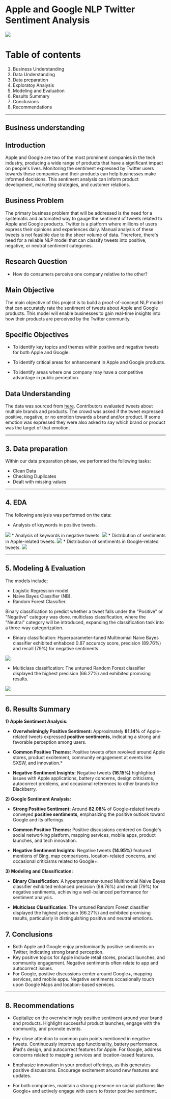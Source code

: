 # Apple and Google NLP Twitter Sentiment Analysis
<img src="image\senti.jpg"/>

# Table of contents
1. Business Understanding
2. Data Understanding
3. Data preparation
4. Exploratoy Analysis
5. Modeling and Evaluation
6. Results Summary
7. Conclusions
8. Recommendations

-----
## Business understanding
## Introduction
Apple and Google are two of the most prominent companies in the tech industry, producing a wide range of products that have a significant impact on people's lives. Monitoring the sentiment expressed by Twitter users towards these companies and their products can help businesses make informed decisions. This sentiment analysis can inform product development, marketing strategies, and customer relations.
## Business Problem
The primary business problem that will be addressed is the need for a systematic and automated way to gauge the sentiment of tweets related to Apple and Google products. Twitter is a platform where millions of users express their opinions and experiences daily. Manual analysis of these tweets is not feasible due to the sheer volume of data. Therefore, there's need for a reliable NLP model that can classify tweets into positive, negative, or neutral sentiment categories.

## Research Question
* How do consumers perceive one company relative to the other?


## Main Objective
The main objective of this project is to build a proof-of-concept NLP model that can accurately rate the sentiment of tweets about Apple and Google products. This model will enable businesses to gain real-time insights into how their products are perceived by the Twitter community.

## Specific Objectives
* To identify key topics and themes within positive and negative tweets for both Apple and Google.

* To identify critical areas for enhancement in Apple and Google products.

* To identify areas where one company may have a competitive advantage in public perception.
## Data Understanding
The data was sourced from [here](https://data.world/crowdflower/brands-and-product-emotions). Contributors evaluated tweets about multiple brands and products. The crowd was asked if the tweet expressed positive, negative, or no emotion towards a brand and/or product. If some emotion was expressed they were also asked to say which brand or product was the target of that emotion.

-----
## 3. Data preparation
Within our data preparation phase, we performed the following tasks:
* Clean Data
* Checking Duplicates
* Dealt with missing values

-----
## 4. EDA
The following analysis was performed on the data:
* Analysis of keywords in positive tweets.
<img src='image\output 1.png'/>
* Analysis of keywords in negative tweets.
<img src="image\wordnega.png"/>
* Distribution of sentiments in Apple-related tweets.
<img src="image/output 3.png"/>
* Distribution of sentiments in Google-related tweets.
<img src="image/output 4.png"/>

-----
## 5. Modeling & Evaluation
The models include;
* Logistic Regression model.
* Naive Bayes Classifier (NB).
* Random Forest Classifier.

Binary classification to predict whether a tweet falls under the "Positive" or "Negative" category was done.  multiclass classification, where the "Neutral" category will be introduced, expanding the classification task into a three-way categorization.
* Binary classification: Hyperparameter-tuned Multinomial Naive Bayes classifier exhibited enhabced 0.87 accuracy score, precision (89.76%) and recall (79%) for negative sentiments.
<img src="image/output 5.png"/>

* Multiclass classification: The untuned Random Forest classifier displayed the highest precision (66.27%) and exhibited promising results.
<img src="image/output 6.png"/>

-----
## 6. Results Summary
**1) Apple Sentiment Analysis:**

* **Overwhelmingly Positive Sentiment:** Approximately **81.14%** of Apple-related tweets expressed **positive sentiments**, indicating a strong and favorable perception among users.

* **Common Positive Themes:** Positive tweets often revolved around Apple stores, product excitement, community engagement at events like SXSW, and innovation.*

* **Negative Sentiment Insights:** Negative tweets **(16.15%)** highlighted issues with Apple applications, battery concerns, design criticisms, autocorrect problems, and occasional references to other brands like Blackberry.

**2) Google Sentiment Analysis:**

* **Strong Positive Sentiment:** Around **82.08%** of Google-related tweets conveyed **positive sentiments**, emphasizing the positive outlook toward Google and its offerings.

* **Common Positive Themes:** Positive discussions centered on Google's social networking platform, mapping services, mobile apps, product launches, and tech innovation.

* **Negative Sentiment Insights:** Negative tweets **(14.95%)** featured mentions of Bing, map comparisons, location-related concerns, and occasional criticisms related to Google+.

**3) Modeling and Classification:**

* **Binary Classification:** A hyperparameter-tuned Multinomial Naive Bayes classifier exhibited enhanced precision (89.76%) and recall (79%) for negative sentiments, achieving a well-balanced performance for sentiment analysis.

* **Multiclass Classification:** The untuned Random Forest classifier displayed the highest precision (66.27%) and exhibited promising results, particularly in distinguishing positive and neutral emotions.

## 7. Conclusions
* Both Apple and Google enjoy predominantly positive sentiments on Twitter, indicating strong brand perception.
* Key positive topics for Apple include retail stores, product launches, and community engagement. Negative sentiments often relate to app and autocorrect issues.
* For Google, positive discussions center around Google+, mapping services, and mobile apps. Negative sentiments occasionally touch upon Google Maps and location-based services.

-----
## 8. Recommendations
* Capitalize on the overwhelmingly positive sentiment around your brand and products. Highlight successful product launches, engage with the community, and promote events.

* Pay close attention to common pain points mentioned in negative tweets. Continuously improve app functionality, battery performance, iPad's design, and autocorrect features for Apple. For Google, address concerns related to mapping services and location-based features.

* Emphasize innovation in your product offerings, as this generates positive discussions. Encourage excitement around new features and updates.

* For both companies, maintain a strong presence on social platforms like Google+ and actively engage with users to foster positive sentiment.